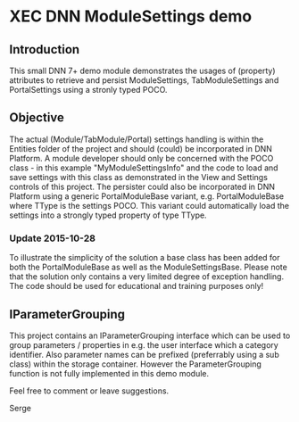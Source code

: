 ﻿# XEC DNN ModuleSettings demo

## Introduction

This small DNN 7+ demo module demonstrates the usages of (property) attributes to retrieve and persist ModuleSettings, TabModuleSettings and PortalSettings using a stronly typed POCO.

## Objective

The actual (Module/TabModule/Portal) settings handling is within the Entities folder of the project and should (could) be incorporated in DNN Platform. A module developer should only be 
concerned with the POCO class - in this example "MyModuleSettingsInfo" and the code to load and save settings with this class as demonstrated in the View and Settings controls of this project.
The persister could also be incorporated in DNN Platform using a generic PortalModuleBase variant, e.g. PortalModuleBase<TType> where TType is the settings POCO. This variant could automatically 
load the settings into a strongly typed property of type TType.

### Update 2015-10-28

To illustrate the simplicity of the solution a base class has been added for both the PortalModuleBase as well as the ModuleSettingsBase. Please note that the solution only contains a very limited degree of exception handling. The code should be used for educational and training purposes only!

## IParameterGrouping

This project contains an IParameterGrouping interface which can be used to group parameters / properties in e.g. the user interface which a category identifier. Also parameter names can 
be prefixed (preferrably using a sub class) within the storage container. However the ParameterGrouping function is not fully implemented in this demo module.

Feel free to comment or leave suggestions.

Serge